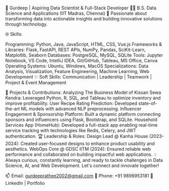 🚀 Gurdeep | Aspiring Data Scientist & Full-Stack Developer
👩‍🎓 B.S. Data Science and Applications (IIT Madras, Chennai)
🌟 Passionate about transforming data into actionable insights and building innovative solutions through technology.

🌐 Skills:

Programming: Python, Java, JavaScript, HTML, CSS, Vue.js
Frameworks & Libraries: Flask, FastAPI, REST APIs, NumPy, Pandas, SciKit-Learn, Matplotlib, Seaborn
Databases: PostgreSQL, MySQL, SQLite
Tools: Jupyter Notebook, VS Code, IntelliJ IDEA, Git/GitHub, Tableau, MS Office, Canva
Operating Systems: Ubuntu, Windows, MacOS
Specializations: Data Analysis, Visualization, Feature Engineering, Machine Learning, Web Development
✨ Soft Skills:
Communication | Leadership | Teamwork | Project & Event Management

🌟 Projects & Contributions:
Analyzing The Business Model of Kissan Sewa Kendra: Leveraged Python, R, SQL, and Tableau to optimize inventory and improve profitability.
User Recipe Rating Prediction: Developed state-of-the-art ML models with advanced NLP preprocessing.
Influencer Engagement & Sponsorship Platform: Built a dynamic platform connecting sponsors and influencers using Flask, Bootstrap, and SQLite.
Household Services App (HomeHub): Developed a full-stack app enabling real-time service tracking with technologies like Redis, Celery, and JWT authentication.
🏆 Leadership & Roles:
Design Lead @ Kanha House (2023-2024): Created user-focused designs to enhance product usability and aesthetics.
WebOps Core @ GDSC IITM (2024): Ensured reliable web performance and collaborated on building impactful web applications.
💡 Always curious, constantly learning, and ready to tackle challenges in Data Science, AI, and Web Development. Let's connect and innovate together!

📫 Email: gurdeeprathee2002@gmail.com
📱 Phone: +91 9896953181
🔗 LinkedIn | Portfolio
